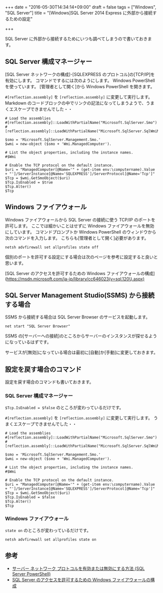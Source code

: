 +++
date = "2016-05-30T14:34:14+09:00"
draft = false
tags = ["Windows", "SQL Server"]
title = "[Windows]SQL Server 2014 Express に外部から接続するための設定"

+++

SQL Server に外部から接続するためにいつも調べてしまうので書いておきます。

<!--more-->

## SQL Server 構成マネージャー

[SQL Server ネットワークの構成]-[SQLEXPRESS のプロトコル]の[TCP/IP]を有効にします。
コマンドでするには次のようにします。
Windows PowerShell を使っています。
[管理者として開く]から Windows PowerShell を開きます。

`#[reflection.assembly]` を `[reflection.assembly]` に変更して実行します。
Markdown のコードブロックの中でリンクの記法になってしまうようで、うまくエスケープできませんでした・・

```
# Load the assemblies
#[reflection.assembly]::LoadWithPartialName("Microsoft.SqlServer.Smo")
#[reflection.assembly]::LoadWithPartialName("Microsoft.SqlServer.SqlWmiManagement")

$smo = 'Microsoft.SqlServer.Management.Smo.'
$wmi = new-object ($smo + 'Wmi.ManagedComputer').

# List the object properties, including the instance names.
#$Wmi

# Enable the TCP protocol on the default instance.
$uri = "ManagedComputer[@Name='" + (get-item env:\computername).Value + "']/ServerInstance[@Name='SQLEXPRESS']/ServerProtocol[@Name='Tcp']"
$Tcp = $wmi.GetSmoObject($uri)
$Tcp.IsEnabled = $true
$Tcp.Alter()
$Tcp
```

## Windows ファイアウォール

Windows ファイアウォールから SQL Server の接続に使う TCP/IP のポートを許可します。
ここでは細かいことはせずに Windows ファイアウォールを無効にしています。
コマンドプロンプトか Windows PowerShell のウィンドウから次のコマンドを入力します。
こちらも[管理者として開く]必要があります。

```
netsh advfirewall set allprofiles state off
```

個別のポートを許可する設定にする場合は次のページを参考に設定すると良いと思います。

[SQL Server のアクセスを許可するための Windows ファイアウォールの構成](https://msdn.microsoft.com/ja-jp/library/cc646023(v=sql.120\).aspx)

## SQL Server Management Studio(SSMS) から接続する場合

SSMS から接続する場合は SQL Server Browser のサービスを起動します。

```
net start "SQL Server Browser"
```

SSMS の[サーバーへの接続]のところからサーバーのインスタンスが探せるようになっているはずです。

サービスが[無効]になっている場合は最初に[自動]か[手動]に変更しておきます。

## 設定を戻す場合のコマンド

設定を戻す場合のコマンドも書いておきます。

### SQL Server 構成マネージャー

`$Tcp.IsEnabled = $false` のところが変わっているだけです。

`#[reflection.assembly]` を `[reflection.assembly]` に変更して実行します。
うまくエスケープできませんでした・・

```
# Load the assemblies
#[reflection.assembly]::LoadWithPartialName("Microsoft.SqlServer.Smo")
#[reflection.assembly]::LoadWithPartialName("Microsoft.SqlServer.SqlWmiManagement")

$smo = 'Microsoft.SqlServer.Management.Smo.'
$wmi = new-object ($smo + 'Wmi.ManagedComputer').

# List the object properties, including the instance names.
#$Wmi

# Enable the TCP protocol on the default instance.
$uri = "ManagedComputer[@Name='" + (get-item env:\computername).Value + "']/ServerInstance[@Name='SQLEXPRESS']/ServerProtocol[@Name='Tcp']"
$Tcp = $wmi.GetSmoObject($uri)
$Tcp.IsEnabled = $false
$Tcp.Alter()
$Tcp
```

### Windows ファイアウォール

`state on` のところが変わっているだけです。

```
netsh advfirewall set allprofiles state on
```

## 参考

* [サーバー ネットワーク プロトコルを有効または無効にする方法 (SQL Server PowerShell)](https://technet.microsoft.com/ja-jp/library/dd206997(v=sql.105).aspx)
* [SQL Server のアクセスを許可するための Windows ファイアウォールの構成](https://msdn.microsoft.com/ja-jp/library/cc646023(v=sql.120).aspx)

